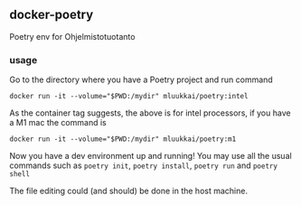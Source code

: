 ## docker-poetry

Poetry env for Ohjelmistotuotanto

### usage

Go to the directory where you have a Poetry project and run command

```
docker run -it --volume="$PWD:/mydir" mluukkai/poetry:intel
```

As the container tag suggests, the above is for intel processors, if you have a M1 mac the command is

```
docker run -it --volume="$PWD:/mydir" mluukkai/poetry:m1
```

Now you have a dev environment up and running! You may use all the usual commands such as `poetry init`, `poetry install`, `poetry run` and `poetry shell`

The file editing could (and should) be done in the host machine.
